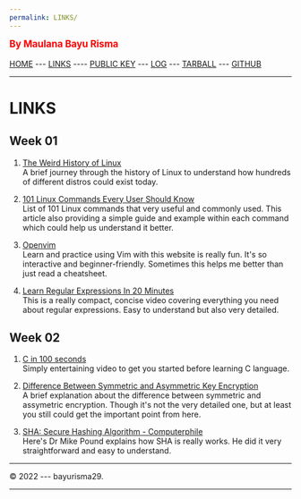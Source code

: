 ```yaml
---
permalink: LINKS/
---
```

<span style="color:red; font-weight:bold; font-size:larger;">By Maulana Bayu Risma</span>
<br><br>
[HOME](https://bayurisma29.github.io/os222/) ---
[LINKS](LINKS/) ----
[PUBLIC KEY](TXT/mypubkey.txt) ---
[LOG](TXT/mylog.txt) ---
[TARBALL](SandBox/) ---
[GITHUB](https://github.com/bayurisma29/os222)
<br>
<hr>

# LINKS<br>
## Week 01<br>
1. [The Weird History of Linux](https://youtu.be/ShcR4Zfc6Dw)<br>
A brief journey through the history of Linux to understand how hundreds of different distros could exist today.

2. [101 Linux Commands Every User Should Know](https://linuxhint.com/101-linux-commands/)<br>
List of 101 Linux commands that very useful and commonly used. This article also providing a simple guide and example within each command which could help us understand it better.

3. [Openvim](https://www.openvim.com/)<br>
Learn and practice using Vim with this website is really fun. It's so interactive and beginner-friendly. Sometimes this helps me better than just read a cheatsheet.

4. [Learn Regular Expressions In 20 Minutes](https://youtu.be/rhzKDrUiJVk)<br>
This is a really compact, concise video covering everything you need about regular expressions. Easy to understand but also very detailed. 

## Week 02<br>
1. [C in 100 seconds](https://youtu.be/U3aXWizDbQ4)<br>
Simply entertaining video to get you started before learning C language.

2. [Difference Between Symmetric and Asymmetric Key Encryption](https://www.geeksforgeeks.org/difference-between-symmetric-and-asymmetric-key-encryption/)<br>
A brief explanation about the difference between symmetric and assymetric encryption. Though it's not the very detailed one, but at least you still could get the important point from here.

3. [SHA: Secure Hashing Algorithm - Computerphile](https://youtu.be/DMtFhACPnTY)<br>
Here's Dr Mike Pound explains how SHA is really works. He did it very straightforward and easy to understand.

<hr>
&copy; 2022 --- bayurisma29.
<hr>
<br>
